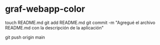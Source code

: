 # graf-webapp-color
touch README.md
git add README.md
git commit -m "Agregué el archivo README.md con la descripción de la aplicación"

git push origin main

